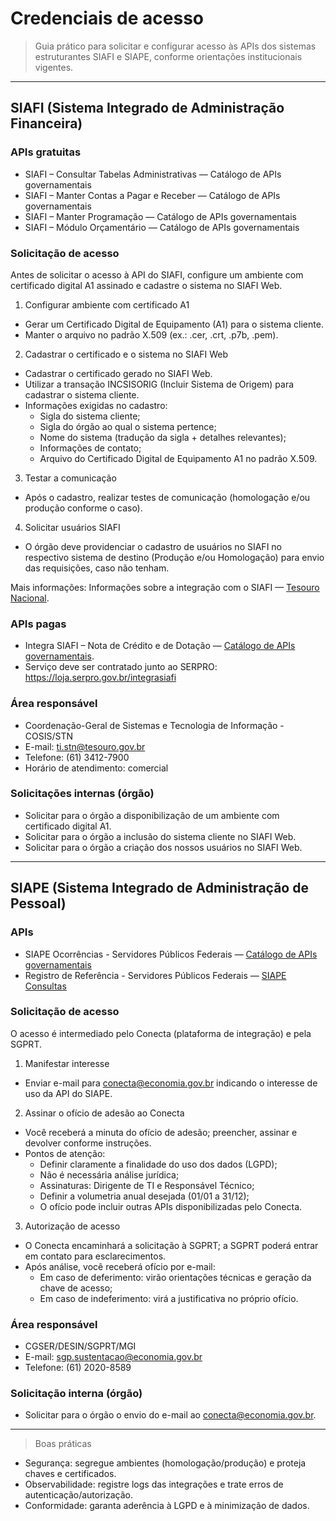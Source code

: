 # Credenciais de acesso

> Guia prático para solicitar e configurar acesso às APIs dos sistemas estruturantes SIAFI e SIAPE, conforme orientações institucionais vigentes.

---

## SIAFI (Sistema Integrado de Administração Financeira)

### APIs gratuitas
- SIAFI – Consultar Tabelas Administrativas — Catálogo de APIs governamentais
- SIAFI – Manter Contas a Pagar e Receber — Catálogo de APIs governamentais
- SIAFI – Manter Programação — Catálogo de APIs governamentais
- SIAFI – Módulo Orçamentário — Catálogo de APIs governamentais

### Solicitação de acesso

Antes de solicitar o acesso à API do SIAFI, configure um ambiente com certificado digital A1 assinado e cadastre o sistema no SIAFI Web.

1) Configurar ambiente com certificado A1

- Gerar um Certificado Digital de Equipamento (A1) para o sistema cliente.
- Manter o arquivo no padrão X.509 (ex.: .cer, .crt, .p7b, .pem).

2) Cadastrar o certificado e o sistema no SIAFI Web

- Cadastrar o certificado gerado no SIAFI Web.
- Utilizar a transação INCSISORIG (Incluir Sistema de Origem) para cadastrar o sistema cliente.
- Informações exigidas no cadastro:
    - Sigla do sistema cliente;
    - Sigla do órgão ao qual o sistema pertence;
    - Nome do sistema (tradução da sigla + detalhes relevantes);
    - Informações de contato;
    - Arquivo do Certificado Digital de Equipamento A1 no padrão X.509.

3) Testar a comunicação

- Após o cadastro, realizar testes de comunicação (homologação e/ou produção conforme o caso).

4) Solicitar usuários SIAFI

- O órgão deve providenciar o cadastro de usuários no SIAFI no respectivo sistema de destino (Produção e/ou Homologação) para envio das requisições, caso não tenham.

Mais informações: Informações sobre a integração com o SIAFI — [Tesouro Nacional](https://www.gov.br/tesouronacional/pt-br/central-de-conteudo/apis/siafi/informacoes-sobre-a-integracao-com-o-siafi).

### APIs pagas
- Integra SIAFI – Nota de Crédito e de Dotação — [Catálogo de APIs governamentais](https://www.gov.br/conecta/catalogo/apis/integra-siafi).
- Serviço deve ser contratado junto ao SERPRO: https://loja.serpro.gov.br/integrasiafi

### Área responsável
- Coordenação-Geral de Sistemas e Tecnologia de Informação - COSIS/STN
- E-mail: ti.stn@tesouro.gov.br
- Telefone: (61) 3412-7900
- Horário de atendimento: comercial

### Solicitações internas (órgão)
- Solicitar para o órgão a disponibilização de um ambiente com certificado digital A1.
- Solicitar para o órgão a inclusão do sistema cliente no SIAFI Web.
- Solicitar para o órgão a criação dos nossos usuários no SIAFI Web.

---


## SIAPE (Sistema Integrado de Administração de Pessoal)

### APIs
- SIAPE Ocorrências - Servidores Públicos Federais — [Catálogo de APIs governamentais](https://www.gov.br/conecta/catalogo/apis/siape-ocorrencias)
- Registro de Referência - Servidores Públicos Federais — [SIAPE Consultas](https://www.gov.br/conecta/catalogo/apis/consulta-siape)

### Solicitação de acesso
O acesso é intermediado pelo Conecta (plataforma de integração) e pela SGPRT.

1) Manifestar interesse

- Enviar e-mail para conecta@economia.gov.br indicando o interesse de uso da API do SIAPE.

2) Assinar o ofício de adesão ao Conecta

- Você receberá a minuta do ofício de adesão; preencher, assinar e devolver conforme instruções.
- Pontos de atenção:
    - Definir claramente a finalidade do uso dos dados (LGPD);
    - Não é necessária análise jurídica;
    - Assinaturas: Dirigente de TI e Responsável Técnico;
    - Definir a volumetria anual desejada (01/01 a 31/12);
    - O ofício pode incluir outras APIs disponibilizadas pelo Conecta.

3) Autorização de acesso

- O Conecta encaminhará a solicitação à SGPRT; a SGPRT poderá entrar em contato para esclarecimentos.
- Após análise, você receberá ofício por e-mail:
    - Em caso de deferimento: virão orientações técnicas e geração da chave de acesso;
    - Em caso de indeferimento: virá a justificativa no próprio ofício.

### Área responsável
- CGSER/DESIN/SGPRT/MGI
- E-mail: sgp.sustentacao@economia.gov.br
- Telefone: (61) 2020-8589

### Solicitação interna (órgão)
- Solicitar para o órgão o envio do e-mail ao conecta@economia.gov.br.

---

> Boas práticas
- Segurança: segregue ambientes (homologação/produção) e proteja chaves e certificados.
- Observabilidade: registre logs das integrações e trate erros de autenticação/autorização.
- Conformidade: garanta aderência à LGPD e à minimização de dados.
